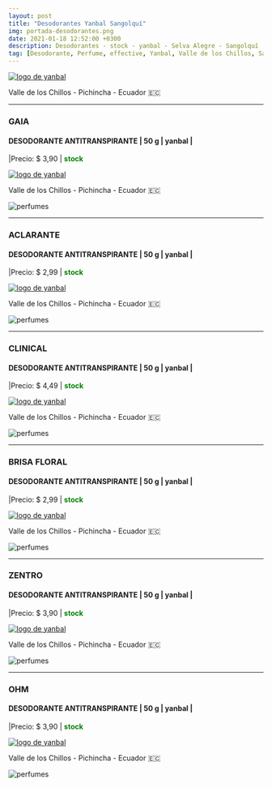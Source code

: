 ```yaml
---
layout: post
title: "Desodorantes Yanbal Sangolquí"
img: portada-desodorantes.png
date: 2021-01-18 12:52:00 +0300
description: Desodorantes - stock - yanbal - Selva Alegre - Sangolquí
tag: [Desodorante, Perfume, effective, Yanbal, Valle de los Chillos, Sangolquí, Selva Alegre, stock]
---
```

[logoface]:  https://res.cloudinary.com/dpky6fcf6/image/upload/c_scale,w_180/v1624038829/Blog-Betty/3_icqdc9.png
[face]: https://www.facebook.com/Stock-Betty-100754135535413 "clic para abrir ir a facebook"
[![logo de yanbal][logoface]][face]

<p><i class="fa fa-map-marker" aria-hidden="true"></i> Valle de los Chillos - Pichincha - Ecuador 🇪🇨</p> 

***

### GAIA 
#### DESODORANTE ANTITRANSPIRANTE  | 50 g | yanbal |
|Precio: $ 3,90   | <b style='color:green'> stock </b>

[logo]: https://raw.githubusercontent.com/Betty-C/bef/gh-pages/assets/img/linkw.jpg
[GAIA]:  https://api.whatsapp.com/send?phone=593984572102&text=%C2%A1Hola!%20Me%20interesa%20este%20producto%20-%3E%20Desodorante%20antitranspirante%20GAIA%20-%20yanbal "clic para abrir chat de whatsapp"
 [![logo de yanbal][logo]][GAIA]

<p><i class="fa fa-map-marker" aria-hidden="true"></i> Valle de los Chillos - Pichincha - Ecuador 🇪🇨</p> 

![perfumes](https://res.cloudinary.com/dpky6fcf6/image/upload/c_scale,h_265,w_116/v1611005845/Blog-Betty/Desodorante/des-gaia_b71yyq.jpg)

* * *

### ACLARANTE 
#### DESODORANTE ANTITRANSPIRANTE  | 50 g | yanbal |
|Precio: $ 2,99   | <b style='color:green'> stock </b>

[logo]: https://raw.githubusercontent.com/Betty-C/bef/gh-pages/assets/img/linkw.jpg
[ACLARANTE]:  https://api.whatsapp.com/send?phone=593984572102&text=%C2%A1Hola!%20Me%20interesa%20este%20producto%20-%3E%20Desodorante%20antitranspirante%20ACLARANTE%20-%20yanbal "clic para abrir chat de whatsapp"
 [![logo de yanbal][logo]][ACLARANTE]

<p><i class="fa fa-map-marker" aria-hidden="true"></i> Valle de los Chillos - Pichincha - Ecuador 🇪🇨</p> 

![perfumes](https://res.cloudinary.com/dpky6fcf6/image/upload/c_scale,h_268,w_123/v1611006314/Blog-Betty/Desodorante/des-aclarante-min_rifxwa.png)

* * *

### CLINICAL 
#### DESODORANTE ANTITRANSPIRANTE  | 50 g | yanbal |
|Precio: $ 4,49   | <b style='color:green'> stock </b>

[logo]: https://raw.githubusercontent.com/Betty-C/bef/gh-pages/assets/img/linkw.jpg
[CLINICAL]: https://api.whatsapp.com/send?phone=593984572102&text=%C2%A1Hola!%20Me%20interesa%20este%20producto%20-%3E%20Desodorante%20antitranspirante%20CLINICAL%20-%20yanbal "clic para abrir chat de whatsapp"
 [![logo de yanbal][logo]][CLINICAL]

<p><i class="fa fa-map-marker" aria-hidden="true"></i> Valle de los Chillos - Pichincha - Ecuador 🇪🇨</p> 

![perfumes](https://res.cloudinary.com/dpky6fcf6/image/upload/c_scale,h_263,w_115/v1611006460/Blog-Betty/Desodorante/des-clinical-min_khlncf.png)

* * *

### BRISA FLORAL
#### DESODORANTE ANTITRANSPIRANTE  | 50 g | yanbal |
|Precio: $  2,99   | <b style='color:green'> stock </b> 

[logo]: https://raw.githubusercontent.com/Betty-C/bef/gh-pages/assets/img/linkw.jpg
[BRISA]:  https://api.whatsapp.com/send?phone=593984572102&text=%C2%A1Hola!%20Me%20interesa%20este%20producto%20-%3E%20Desodorante%20antitranspirante%20BRISA%20FLORAL%20-%20yanbal "clic para abrir chat de whatsapp"
 [![logo de yanbal][logo]][BRISA]

<p><i class="fa fa-map-marker" aria-hidden="true"></i> Valle de los Chillos - Pichincha - Ecuador 🇪🇨</p> 

![perfumes](https://res.cloudinary.com/dpky6fcf6/image/upload/c_scale,h_284,w_115/v1611005845/Blog-Betty/Desodorante/des-floral2_vly86u.png)

* * *

### ZENTRO
#### DESODORANTE ANTITRANSPIRANTE  | 50 g | yanbal |
|Precio: $  3,90  | <b style='color:green'> stock </b>

[logo]: https://raw.githubusercontent.com/Betty-C/bef/gh-pages/assets/img/linkw.jpg
[ZENTRO]:  https://api.whatsapp.com/send?phone=593984572102&text=%C2%A1Hola!%20Me%20interesa%20este%20producto%20-%3E%20Desodorante%20antitranspirante%20ZENTRO%20%20%20-%20yanbal "clic para abrir chat de whatsapp"
 [![logo de yanbal][logo]][ZENTRO]

<p><i class="fa fa-map-marker" aria-hidden="true"></i> Valle de los Chillos - Pichincha - Ecuador 🇪🇨</p> 

![perfumes](https://res.cloudinary.com/dpky6fcf6/image/upload/c_scale,h_271,w_105/v1611005845/Blog-Betty/Desodorante/des-zentro_cby2op.jpg)

* * *

### OHM
#### DESODORANTE ANTITRANSPIRANTE  | 50 g | yanbal |
|Precio: $  3,90  | <b style='color:green'> stock </b>

[logo]: https://raw.githubusercontent.com/Betty-C/bef/gh-pages/assets/img/linkw.jpg
[OHM]:  https://api.whatsapp.com/send?phone=593984572102&text=%C2%A1Hola!%20Me%20interesa%20este%20producto%20-%3E%20Desodorante%20antitranspirante%20OHM%20%20%20-%20yanbal "clic para abrir chat de whatsapp"
 [![logo de yanbal][logo]][OHM]

<p><i class="fa fa-map-marker" aria-hidden="true"></i> Valle de los Chillos - Pichincha - Ecuador 🇪🇨</p> 

![perfumes](https://res.cloudinary.com/dpky6fcf6/image/upload/c_scale,h_310,w_152/v1611005845/Blog-Betty/Desodorante/des-arom_bltskd.jpg)
